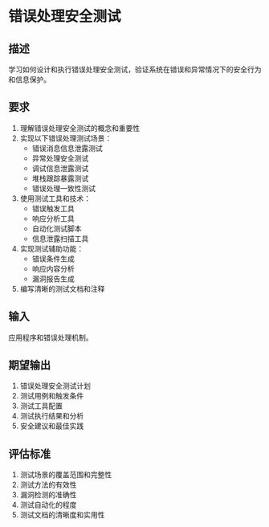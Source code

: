 # 错误处理安全测试

## 描述
学习如何设计和执行错误处理安全测试，验证系统在错误和异常情况下的安全行为和信息保护。

## 要求
1. 理解错误处理安全测试的概念和重要性
2. 实现以下错误处理测试场景：
   - 错误消息信息泄露测试
   - 异常处理安全测试
   - 调试信息泄露测试
   - 堆栈跟踪暴露测试
   - 错误处理一致性测试
3. 使用测试工具和技术：
   - 错误触发工具
   - 响应分析工具
   - 自动化测试脚本
   - 信息泄露扫描工具
4. 实现测试辅助功能：
   - 错误条件生成
   - 响应内容分析
   - 漏洞报告生成
5. 编写清晰的测试文档和注释

## 输入
应用程序和错误处理机制。

## 期望输出
1. 错误处理安全测试计划
2. 测试用例和触发条件
3. 测试工具配置
4. 测试执行结果和分析
5. 安全建议和最佳实践

## 评估标准
1. 测试场景的覆盖范围和完整性
2. 测试方法的有效性
3. 漏洞检测的准确性
4. 测试自动化的程度
5. 测试文档的清晰度和实用性